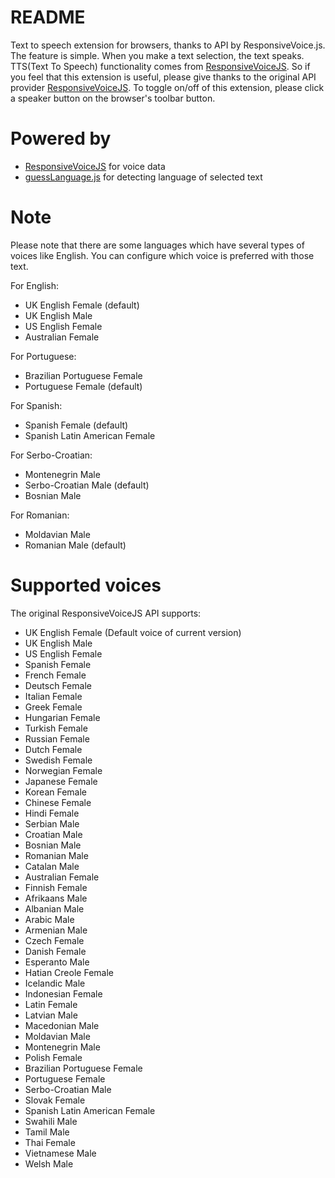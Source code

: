 # README

Text to speech extension for browsers, thanks to API by ResponsiveVoice.js.
The feature is simple.
When you make a text selection, the text speaks.
TTS(Text To Speech) functionality comes from [ResponsiveVoiceJS](http://responsivevoice.org/).
So if you feel that this extension is useful, please give thanks to the original API provider [ResponsiveVoiceJS](http://responsivevoice.org/).
To toggle on/off of this extension, please click a speaker button on the browser's toolbar button.

# Powered by
* [ResponsiveVoiceJS](http://responsivevoice.org/) for voice data
* [guessLanguage.js](https://github.com/richtr/guessLanguage.js) for detecting language of selected text

# Note

Please note that there are some languages which have several types of voices like English.
You can configure which voice is preferred with those text.

For English:
- UK English Female (default)
- UK English Male
- US English Female
- Australian Female

For Portuguese:
- Brazilian Portuguese Female
- Portuguese Female (default)

For Spanish:  
- Spanish Female (default)
- Spanish Latin American Female
  
For Serbo-Croatian:
- Montenegrin Male
- Serbo-Croatian Male (default)
- Bosnian Male

For Romanian:
- Moldavian Male
- Romanian Male (default)

# Supported voices
 
The original ResponsiveVoiceJS API supports:
 - UK English Female (Default voice of current version)
 - UK English Male
 - US English Female
 - Spanish Female
 - French Female
 - Deutsch Female
 - Italian Female
 - Greek Female
 - Hungarian Female
 - Turkish Female
 - Russian Female
 - Dutch Female
 - Swedish Female
 - Norwegian Female
 - Japanese Female
 - Korean Female
 - Chinese Female
 - Hindi Female
 - Serbian Male
 - Croatian Male
 - Bosnian Male
 - Romanian Male
 - Catalan Male
 - Australian Female
 - Finnish Female
 - Afrikaans Male
 - Albanian Male
 - Arabic Male
 - Armenian Male
 - Czech Female
 - Danish Female
 - Esperanto Male
 - Hatian Creole Female
 - Icelandic Male
 - Indonesian Female
 - Latin Female
 - Latvian Male
 - Macedonian Male
 - Moldavian Male
 - Montenegrin Male
 - Polish Female
 - Brazilian Portuguese Female
 - Portuguese Female
 - Serbo-Croatian Male
 - Slovak Female
 - Spanish Latin American Female
 - Swahili Male
 - Tamil Male
 - Thai Female
 - Vietnamese Male
 - Welsh Male
